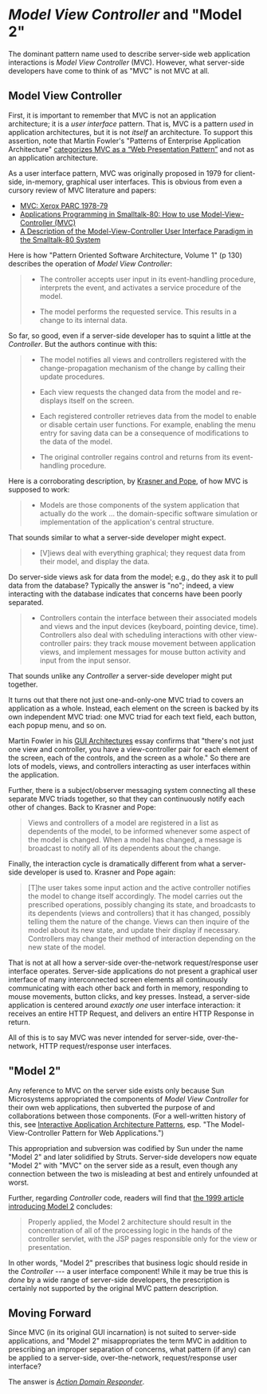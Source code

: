 # _Model View Controller_ and "Model 2"

The dominant pattern name used to describe server-side web application interactions is _Model View Controller_ (MVC). However, what server-side developers have come to think of as "MVC" is not MVC at all.

## Model View Controller

First, it is important to remember that MVC is not an application architecture; it is a *user interface* pattern. That is, MVC is a pattern *used* in application architectures, but it is not *itself* an architecture. To support this assertion, note that Martin Fowler's "Patterns of Enterprise Application Architecture" [categorizes MVC as a “Web Presentation Pattern”](http://martinfowler.com/eaaCatalog/) and not as an application architecture.

As a user interface pattern, MVC was originally proposed in 1979 for client-side, in-memory, graphical user interfaces. This is obvious from even a cursory review of MVC literature and papers:

- [MVC: Xerox PARC 1978-79](https://heim.ifi.uio.no/~trygver/themes/mvc/mvc-index.html)
- [Applications Programming in Smalltalk-80: How to use Model-View-Controller (MVC)](https://web.archive.org/web/20150518095937/http://st-www.cs.illinois.edu/users/smarch/st-docs/mvc.html)
- [A Description of the Model-View-Controller User Interface Paradigm in the Smalltalk-80 System](http://www.create.ucsb.edu/~stp/PostScript/mvc.pdf)

Here is how "Pattern Oriented Software Architecture, Volume 1" (p 130) describes the operation of _Model View Controller_:

> - The controller accepts user input in its event-handling procedure, interprets the event, and activates a service procedure of the model.
>
> - The model performs the requested service. This results in a change to its internal data.

So far, so good, even if a server-side developer has to squint a little at the _Controller_. But the authors continue with this:

> - The model notifies all views and controllers registered with the change-propagation mechanism of the change by calling their update procedures.
>
> - Each view requests the changed data from the model and re-displays itself on the screen.
>
> - Each registered controller retrieves data from the model to enable or disable certain user functions. For example, enabling the menu entry for saving data can be a consequence of modifications to the data of the model.
>
> - The original controller regains control and returns from its event-handling procedure.

Here is a corroborating description, by [Krasner and Pope](http://www.create.ucsb.edu/~stp/PostScript/mvc.pdf), of how MVC is supposed to work:

> - Models are those components of the system application that actually do the work ... the domain-specific software simulation or implementation of the application's central structure.

That sounds similar to what a server-side developer might expect.

> - [V]iews deal with everything graphical; they request data from their model, and display the data.

Do server-side views ask for data from the model; e.g., do they ask it to pull data from the database? Typically the answer is "no"; indeed, a view interacting with the database indicates that concerns have been poorly separated.

> - Controllers contain the interface between their associated models and views and the input devices (keyboard, pointing device, time).  Controllers also deal with scheduling interactions with other view-controller pairs: they track mouse movement between application views, and implement messages for mouse button activity and input from the input sensor.

That sounds unlike any _Controller_ a server-side developer might put together.

It turns out that there not just one-and-only-one MVC triad to covers an application as a whole. Instead, each element on the screen is backed by its own independent MVC triad: one MVC triad for each text field, each button, each popup menu, and so on.

Martin Fowler in his [GUI Architectures](http://martinfowler.com/eaaDev/uiArchs.html) essay confirms that "there's not just one view and controller, you have a view-controller pair for each element of the screen, each of the controls, and the screen as a whole." So there are lots of models, views, and controllers interacting as user interfaces within the application.

Further, there is a subject/observer messaging system connecting all these separate MVC triads together, so that they can continuously notify each other of changes. Back to Krasner and Pope:

> Views and controllers of a model are registered in a list as dependents of the model, to be informed whenever some aspect of the model is changed. When a model has changed, a message is broadcast to notify all of its dependents about the change.

Finally, the interaction cycle is dramatically different from what a server-side developer is used to. Krasner and Pope again:

> [T]he user takes some input action and the active controller notifies the model to change itself accordingly. The model carries out the prescribed operations, possibly changing its state, and broadcasts to its dependents (views and controllers) that it has changed, possibly telling them the nature of the change. Views can then inquire of the model about its new state, and update their display if necessary. Controllers may change their method of interaction depending on the new state of the model.

That is not at all how a server-side over-the-network request/response user interface operates. Server-side applications do not present a graphical user interface of many interconnected screen elements all continuously communicating with each other back and forth in memory, responding to mouse movements, button clicks, and key presses. Instead, a server-side application is centered around *exactly one* user interface interaction: it receives an entire HTTP Request, and delivers an entire HTTP Response in return.

All of this is to say MVC was never intended for server-side, over-the-network, HTTP request/response user interfaces.

## "Model 2"

Any reference to MVC on the server side exists only because Sun Microsystems appropriated the components of _Model View Controller_ for their own web applications, then subverted the purpose of and collaborations between those components. (For a well-written history of this, see [Interactive Application Architecture Patterns](https://lostechies.com/derekgreer/2007/08/25/interactive-application-architecture/), esp. "The Model-View-Controller Pattern for Web Applications.")

This appropriation and subversion was codified by Sun under the name "Model 2" and later solidified by Struts. Server-side developers now equate "Model 2" with "MVC" on the server side as a result, even though any connection between the two is misleading at best and entirely unfounded at worst.

Further, regarding _Controller_ code, readers will find that [the 1999 article introducing Model 2](https://www.javaworld.com/article/2076557/java-web-development/understanding-javaserver-pages-model-2-architecture.html) concludes:

> Properly applied, the Model 2 architecture should result in the concentration of all of the processing logic in the hands of the controller servlet, with the JSP pages responsible only for the view or presentation.

In other words, "Model 2" prescribes that business logic should reside in the _Controller_ --- a user interface component! While it may be true this is *done* by a wide range of server-side developers, the prescription is certainly not supported by the original MVC pattern description.

## Moving Forward

Since MVC (in its original GUI incarnation) is not suited to server-side applications, and "Model 2" misappropriates the term MVC in addition to prescribing an improper separation of concerns, what pattern (if any) can be applied to a server-side, over-the-network, request/response user interface?

The answer is [_Action Domain Responder_](./ADR.md).
